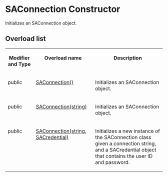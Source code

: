 <!-- loio3c1235fa6c5f1014b2eb8c42278ab07f -->

# SAConnection Constructor

Initializes an SAConnection object.



## Overload list


<table>
<tr>
<th valign="top">

Modifier and Type



</th>
<th valign="top">

Overload name



</th>
<th valign="top">

Description



</th>
</tr>
<tr>
<td valign="top">

public



</td>
<td valign="top">

 [SAConnection\(\)](saconnection-constructor-3c1226e.md) 



</td>
<td valign="top">

Initializes an SAConnection object.



</td>
</tr>
<tr>
<td valign="top">

public



</td>
<td valign="top">

 [SAConnection\(string\)](saconnection-string-constructor-3c122e5.md) 



</td>
<td valign="top">

Initializes an SAConnection object.



</td>
</tr>
<tr>
<td valign="top">

public



</td>
<td valign="top">

 [SAConnection\(string, SACredential\)](saconnection-string-sacredential-constructor-81e16af.md) 



</td>
<td valign="top">

Initializes a new instance of the SAConnection class given a connection string, and a SACredential object that contains the user ID and password.



</td>
</tr>
</table>

